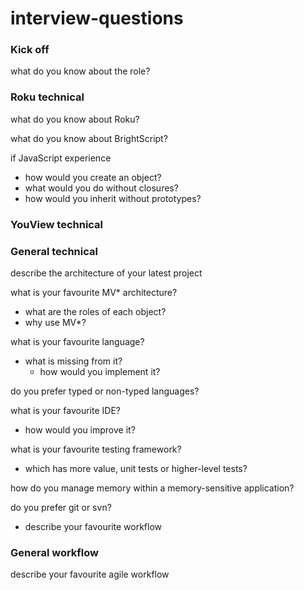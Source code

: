 interview-questions
===================

### Kick off

what do you know about the role?

### Roku technical

what do you know about Roku?

what do you know about BrightScript?

if JavaScript experience
  - how would you create an object?
  - what would you do without closures?
  - how would you inherit without prototypes?

### YouView technical

### General technical

describe the architecture of your latest project

what is your favourite MV* architecture?
  - what are the roles of each object?
  - why use MV*?

what is your favourite language?
  - what is missing from it?
    - how would you implement it?

do you prefer typed or non-typed languages?

what is your favourite IDE?
  - how would you improve it?

what is your favourite testing framework?
  - which has more value, unit tests or higher-level tests?

how do you manage memory within a memory-sensitive application?

do you prefer git or svn?
  - describe your favourite workflow

### General workflow

describe your favourite agile workflow
